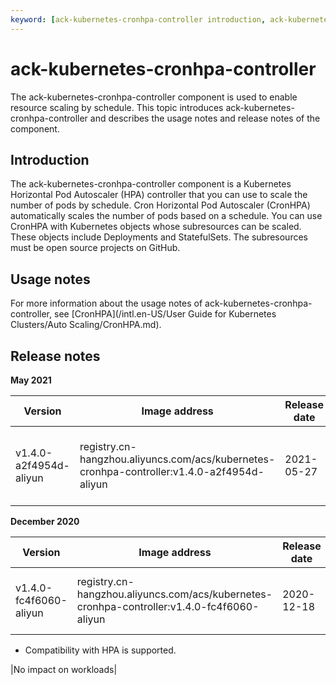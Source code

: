 ```yaml
---
keyword: [ack-kubernetes-cronhpa-controller introduction, ack-kubernetes-cronhpa-controller usage notes, ack-kubernetes-cronhpa-controller release notes]
---
```


# ack-kubernetes-cronhpa-controller

The ack-kubernetes-cronhpa-controller component is used to enable resource scaling by schedule. This topic introduces ack-kubernetes-cronhpa-controller and describes the usage notes and release notes of the component.

## Introduction

The ack-kubernetes-cronhpa-controller component is a Kubernetes Horizontal Pod Autoscaler \(HPA\) controller that you can use to scale the number of pods by schedule. Cron Horizontal Pod Autoscaler \(CronHPA\) automatically scales the number of pods based on a schedule. You can use CronHPA with Kubernetes objects whose subresources can be scaled. These objects include Deployments and StatefulSets. The subresources must be open source projects on GitHub.

## Usage notes

For more information about the usage notes of ack-kubernetes-cronhpa-controller, see [CronHPA](/intl.en-US/User Guide for Kubernetes Clusters/Auto Scaling/CronHPA.md).

## Release notes

**May 2021**

|Version|Image address|Release date|Description|Impact|
|-------|-------------|------------|-----------|------|
|v1.4.0-a2f4954d-aliyun|registry.cn-hangzhou.aliyuncs.com/acs/kubernetes-cronhpa-controller:v1.4.0-a2f4954d-aliyun|2021-05-27|The authorization issue related to elastic workloads is fixed.|No impact on workloads|

**December 2020**

|Version|Image address|Release date|Description|Impact|
|-------|-------------|------------|-----------|------|
|v1.4.0-fc4f6060-aliyun|registry.cn-hangzhou.aliyuncs.com/acs/kubernetes-cronhpa-controller:v1.4.0-fc4f6060-aliyun|2020-12-18|-   Basic features of CronHPA are supported.
-   Compatibility with HPA is supported.

|No impact on workloads|

